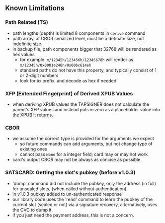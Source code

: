 
## Known Limitations

### Path Related (TS)

- path lengths (depth) is limited 8 components in `derive` command
- path array, at CBOR serialized level, must be a definate size, not indefinite size
- in backup file, path components bigger that 32768 will be rendered as hex values
    - for example: `m/12345h/123456h/12345678h` will render as `m/12345h/0x0001e240h/0x00bc614eh`
    - standard paths do not have this property, and typically consist of 1 or 2-digit numbers
    - look for `0x` prefix, and decode as hex if needed

### XFP (Extended Fingerprint) of Derived XPUB Values

- when deriving XPUB values the TAPSIGNER does not calculate the parent's XFP values and instead
  puts in zero as a placeholder value into the XPUB it returns.

### CBOR

- we assume the correct type is provided for the arguments we expect
    - so future commands can add arguments, but not change type of existing ones
    - cannot pass `None` for a integer field; card may or may not work
- card's output CBOR may not be always as concise as possible

### SATSCARD: Getting the slot's pubkey (before v1.0.3)

- 'dump' command did not include the pubkey, only the address (in full) for unsealed slots,
  (when called without authentication).
- in v1.0.3 pubkey added to un-authenticated response
- our library code uses the 'read' command to learn the pubkey of the current slot
  (sealed or not) via a signature recovery, alternatively, uses the CVC to dump it.
- if you just need the payment address, this is not a concern.

